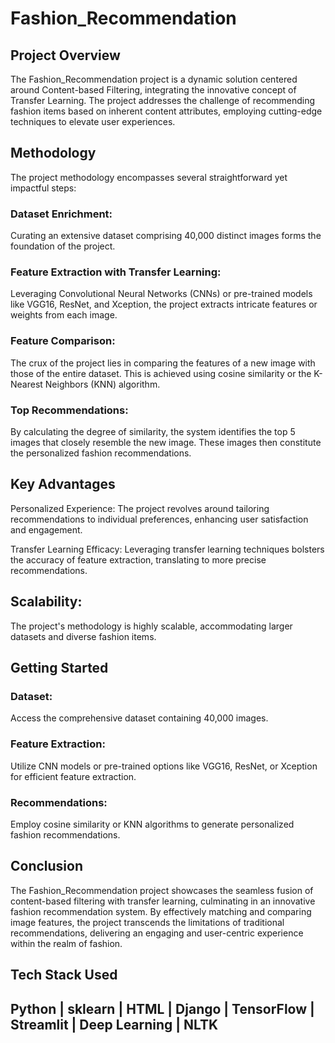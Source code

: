 
# Fashion_Recommendation
## Project Overview
The Fashion_Recommendation project is a dynamic solution centered around Content-based Filtering, integrating the innovative concept of Transfer Learning. The project addresses the challenge of recommending fashion items based on inherent content attributes, employing cutting-edge techniques to elevate user experiences.

## Methodology
The project methodology encompasses several straightforward yet impactful steps:

### Dataset Enrichment: 
Curating an extensive dataset comprising 40,000 distinct images forms the foundation of the project.

### Feature Extraction with Transfer Learning:
Leveraging Convolutional Neural Networks (CNNs) or pre-trained models like VGG16, ResNet, and Xception, the project extracts intricate features or weights from each image.

### Feature Comparison: 
The crux of the project lies in comparing the features of a new image with those of the entire dataset. This is achieved using cosine similarity or the K-Nearest Neighbors (KNN) algorithm.

### Top Recommendations:
By calculating the degree of similarity, the system identifies the top 5 images that closely resemble the new image. These images then constitute the personalized fashion recommendations.

## Key Advantages
Personalized Experience: The project revolves around tailoring recommendations to individual preferences, enhancing user satisfaction and engagement.

Transfer Learning Efficacy: Leveraging transfer learning techniques bolsters the accuracy of feature extraction, translating to more precise recommendations.

## Scalability:
The project's methodology is highly scalable, accommodating larger datasets and diverse fashion items.

## Getting Started
### Dataset:
Access the comprehensive dataset containing 40,000 images.
### Feature Extraction:
Utilize CNN models or pre-trained options like VGG16, ResNet, or Xception for efficient feature extraction.
### Recommendations:
Employ cosine similarity or KNN algorithms to generate personalized fashion recommendations.

## Conclusion
The Fashion_Recommendation project showcases the seamless fusion of content-based filtering with transfer learning, culminating in an innovative fashion recommendation system. By effectively matching and comparing image features, the project transcends the limitations of traditional recommendations, delivering an engaging and user-centric experience within the realm of fashion.

## Tech Stack Used

## Python | sklearn | HTML | Django | TensorFlow | Streamlit | Deep Learning | NLTK 

